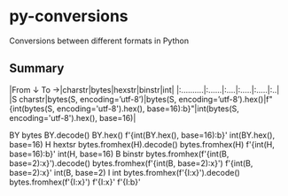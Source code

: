 # py-conversions
Conversions between different formats in Python

## Summary

|From ↓ To →|charstr|bytes|hexstr|binstr|int|
|:..........|:......|:....|:.....|:.....|:..|
|S charstr|bytes(S, encoding=’utf-8’)|bytes(S, encoding=’utf-8’).hex()|f"{int(bytes(S, encoding='utf-8').hex(), base=16):b}"|int(bytes(S, encoding='utf-8').hex(), base=16)|

BY bytes	BY.decode()		BY.hex()	f'{int(BY.hex(), base=16):b}'	int(BY.hex(), base=16)
H hextsr	bytes.fromhex(H).decode()	bytes.fromhex(H)		f'{int(H, base=16):b}'	int(H, base=16)
B binstr	bytes.fromhex(f'{int(B, base=2):x}').decode()	bytes.fromhex(f'{int(B, base=2):x}')	f'{int(B, base=2):x}'		int(B, base=2)
I int	bytes.fromhex(f'{I:x}').decode()	bytes.fromhex(f'{I:x}')	f'{I:x}'	f'{I:b}'	

